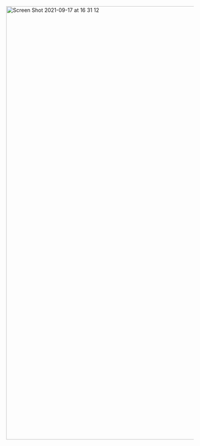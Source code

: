 <img width="1160" alt="Screen Shot 2021-09-17 at 16 31 12" src="https://user-images.githubusercontent.com/65934127/133849985-406c9d8f-9313-413f-abac-bc936f07e8ca.png">
